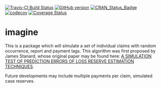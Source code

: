 [![Travis-CI Build Status](https://travis-ci.org/PirateGrunt/imagine.svg?branch=master)](https://travis-ci.org/PirateGrunt/imagine)
[![GitHub version](https://badge.fury.io/gh/PirateGrunt%2Fimagine.svg)](https://badge.fury.io/gh/PirateGrunt%2Fimagine)
[![CRAN\_Status\_Badge](http://www.r-pkg.org/badges/version/imagine)](http://cran.r-project.org/package=imagine)
[![codecov](https://codecov.io/gh/PirateGrunt/imagine/branch/master/graph/badge.svg)](https://codecov.io/gh/PirateGrunt/imagine)
[![Coverage Status](https://coveralls.io/repos/github/PirateGrunt/imagine/badge.svg?branch=master)](https://coveralls.io/github/PirateGrunt/imagine?branch=master)

# imagine

This is a package which will simulate a set of individual claims with random occurrence, report and payment lags. This algorithm was first proposed by James Stanard, whose original paper may be found here: [A SIMULATION TEST OF PREDICTION ERRORS OF LOSS RESERVE ESTIMATION TECHNIQUES](https://www.casact.org/pubs/proceed/proceed85/85124.pdf).

Future developments may include multiple payments per claim, simulated case reserves.

